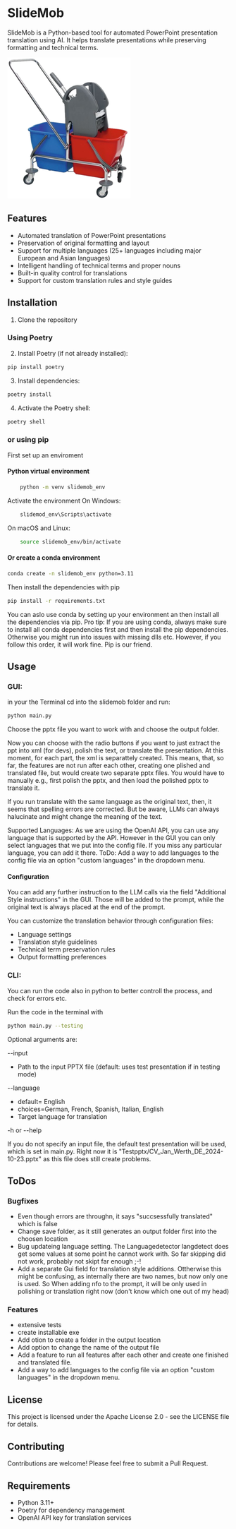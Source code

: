 # SlideMob

SlideMob is a Python-based tool for automated PowerPoint presentation translation using AI. It helps translate presentations while preserving formatting and technical terms.

![SlideMob Logo](./images/doppelfahreimerSmall.png)


## Features

- Automated translation of PowerPoint presentations
- Preservation of original formatting and layout
- Support for multiple languages (25+ languages including major European and Asian languages)
- Intelligent handling of technical terms and proper nouns
- Built-in quality control for translations
- Support for custom translation rules and style guides

## Installation

1. Clone the repository
### Using Poetry
2. Install Poetry (if not already installed):
```bash
pip install poetry
```
3. Install dependencies:
```bash
poetry install
```
4. Activate the Poetry shell:
```bash
poetry shell
```
### or using pip
First set up an enviroment
    
#### Python virtual environment
```bash
    python -m venv slidemob_env
```
Activate the environment
On Windows:
```bash
    slidemod_env\Scripts\activate
```    
On macOS and Linux:

```bash
    source slidemob_env/bin/activate
```
#### Or create a conda environment
```bash
conda create -n slidemob_env python=3.11
```

Then install the dependencies with pip
```bash
pip install -r requirements.txt
```

You can aslo use conda by setting up your environment an then install all the dependencies via pip. 
Pro tip: If you are using conda, always make sure to install all conda dependencies first and then install the pip dependencies. Otherwise you might run into issues with missing dlls etc. However, if you follow this order, it will work fine. Pip is our friend.


## Usage

### GUI:

in your the Terminal cd into the slidemob folder and run:
```bash
python main.py
```
Choose the pptx file you want to work with and choose the output folder.

Now you can choose with the radio buttons if you want to just extract the ppt into xml (for devs), polish the text, or translate the presentation. 
At this moment, for each part, the xml is separattely created. This means, that, so far, the features are not run after each other, creating one plished and translated file, but would create two separate pptx files. You would have to manually e.g., first polish the pptx, and then load the polished pptx to translate it. 

If you run translate with the same language as the original text, then, it seems that spelling errors are corrected. But be aware, LLMs can always halucinate and might change the meaning of the text.

Supported Languages:
As we are using the OpenAI API, you can use any language that is supported by the API. However in the GUI you can only select languages that we put into the config file. If you miss any particular language, you can add it there.
ToDo: Add a way to add languages to the config file via an option "custom languages" in the dropdown menu.

#### Configuration

You can add any further instruction to the LLM calls via the field "Additional Style instructions" in the GUI.
Those will be added to the prompt, while the original text is always placed at the end of the prompt.

You can customize the translation behavior through configuration files:
- Language settings
- Translation style guidelines
- Technical term preservation rules
- Output formatting preferences

### CLI:

You can run the code also in python to better controll the process, and check for errors etc.

Run the code in the terminal with 
```bash
python main.py --testing
```
Optional arguments are:

--input
- Path to the input PPTX file (default: uses test presentation if in testing mode)
    
--language
- default= English
- choices=German, French, Spanish, Italian, English
- Target language for translation

-h or --help

If you do not specify an input file, the default test presentation will be used, which is set in main.py.
Right now it is "Testpptx/CV_Jan_Werth_DE_2024-10-23.pptx" as this file does still create problems. 



## ToDos

### Bugfixes
- Even though errors are throughn, it says "succsessfully translated" which is false
- Change save folder, as it still generates an output folder first into the choosen location
- Bug updateing language setting. The Languagedetector langdetect does get some values at some point he cannot work with. So far skipping did not work, probably not skipt far enough ;-!
- Add a separate Gui field for translation style additions. Ottherwise this might be confusing, as internally there are two names, but now only one is used. So When adding nfo to the prompt, it will be only used in polishing or translation right now (don't know which one out of my head)

### Features
- extensive tests
- create installable exe
- Add otion to create a folder in the output location
- Add option to change the name of the output file
- Add a feature to run all features after each other and create one finished and translated file.
- Add a way to add languages to the config file via an option "custom languages" in the dropdown menu.

## License

This project is licensed under the Apache License 2.0 - see the LICENSE file for details.

## Contributing

Contributions are welcome! Please feel free to submit a Pull Request.

## Requirements

- Python 3.11+
- Poetry for dependency management
- OpenAI API key for translation services
